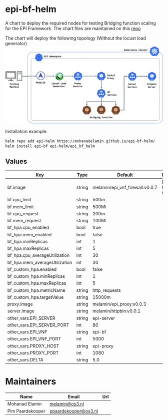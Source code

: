 # epi-bf-helm

A chart to deploy the required nodes for testing Bridging function scaling for the EPI Framework. The chart files are maintained on this [repo](https://github.com/mohanadelamin/epi-bf-helm)

The chart will deploy the following topology (Without the locust load generator)
![setup](https://raw.githubusercontent.com/mohanadelamin/epi-bf-helm/main/Setup.png)

Installation example:
```console
helm repo add epi-helm https://mohanadelamin.github.io/epi-bf-helm/
helm install epi-bf epi-helm/epi_bf_helm
```

## Values

| Key | Type | Default | Description |
|-----|------|---------|-------------|
| bf.image | string | melamin/epi_vnf_firewall:v0.0.7 | Bridging function image |
| bf.cpu_limit | string | 500m | |
| bf.mem_limit | string | 500Mi | |
| bf.cpu_request | string | 200m | |
| bf.mem_request | string | 100Mi | |
| bf_hpa.cpu_enabled | bool | true | |
| bf_hpa.mem_enabled | bool | false | |
| bf_hpa.minReplicas | int | 1 | |
| bf_hpa.maxReplicas | int | 5 | |
| bf_hpa.cpu_averageUtilization | int | 30 | |
| bf_hpa.mem_averageUtilization | int | 30 | |
| bf_custom_hpa.enabled | bool | false | |
| bf_custom_hpa.minReplicas | int | 1 | |
| bf_custom_hpa.maxReplicas | int | 5 | |
| bf_custom_hpa.metricName | string | http_requests | |
| bf_custom_hpa.targetValue | string | 15000m | |
| proxy.image | string | melamin/epi_proxy:v0.0.3 | |
| server.image | string | melamin/httpbin:v0.0.1 | |
| other_vars.EPI_SERVER | string | epi-server | |
| other_vars.EPI_SERVER_PORT | int | 80 | |
| other_vars.EPI_VNF | string | epi-bf | |
| other_vars.EPI_VNF_PORT | int | 5000 | |
| other_vars.PROXY_HOST | string | epi-proxy| |
| other_vars.PROXY_PORT| int | 1080 | |
| other_vars.DELTA | string | 5.0 | |

# Maintainers
| Name | Email | Url |
| ---- | ------ | --- |
| Mohanad Elamin| melamin@os3.nl |  |
| Pim Paardekooper| ppaardekooper@os3.nl|  |